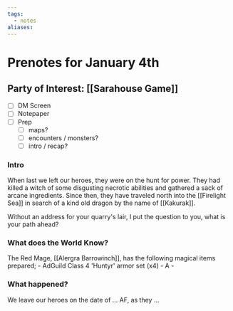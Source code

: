 ```yaml
---
tags:
  - notes
aliases:
---
```


# Prenotes for January 4th
## Party of Interest: [[Sarahouse Game]]
- [ ] DM Screen
- [ ] Notepaper
- [ ] Prep
	- [ ] maps?
	- [ ] encounters / monsters?
	- [ ] intro / recap?

### Intro

When last we left our heroes, they were on the hunt for power. They had killed a witch of some disgusting necrotic abilities and gathered a sack of arcane ingredients. Since then, they have traveled north into the [[Firelight Sea]] in search of a kind old dragon by the name of [[Kakurak]].

Without an address for your quarry's lair, I put the question to you, what is your path ahead?

### What does the World Know?

The Red Mage, [[Alergra Barrowinch]], has the following magical items prepared;
	- AdGuild Class 4 'Huntyr' armor set (x4)
		- A 
	- 

### What happened?


We leave our heroes on the date of ... AF, as they ...